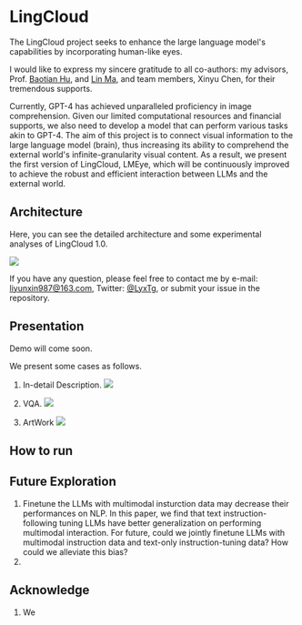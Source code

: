 # LingCloud

The LingCloud project seeks to enhance the large language model's capabilities by incorporating human-like eyes. 

I would like to express my sincere gratitude to all co-authors: my advisors, Prof. [Baotian Hu](http://faculty.hitsz.edu.cn/hubaotian), and [Lin Ma](https://forestlinma.com/), and team members, Xinyu Chen, for their tremendous supports. 

Currently, GPT-4 has achieved unparalleled proficiency in image comprehension. Given our limited computational resources and financial supports, we also need to develop a model that can perform various tasks akin to GPT-4. The aim of this project is to connect visual information to the large language model (brain), thus increasing its ability to comprehend the external world's infinite-granularity visual content. As a result, we present the first version of LingCloud, LMEye, which will be continuously improved to achieve the robust and efficient interaction between LLMs and the external world.


## Architecture

Here, you can see the detailed architecture and some experimental analyses of LingCloud 1.0.


![](https://github.com/YunxinLi/LingCloud/blob/main/images/model.png)



If you have any question, please feel free to contact me by e-mail: liyunxin987@163.com, Twitter: [@LyxTg](https://twitter.com/LyxTg), or submit your issue in the repository.

## Presentation

Demo will come soon.

We present some cases as follows.

1. In-detail Description.
![](https://github.com/YunxinLi/LingCloud/blob/main/images/caption.png)

2. VQA.
![](https://github.com/YunxinLi/LingCloud/blob/main/images/QA.png)

3. ArtWork
![](https://github.com/YunxinLi/LingCloud/blob/main/images/case_2.png)

## How to run





## Future Exploration

1. Finetune the LLMs with multimodal insturction data may decrease their performances on NLP. In this paper, we find that text instruction-following tuning LLMs have better generalization on performing multimodal interaction.
For future, could we jointly finetune LLMs with multimodal instruction data and text-only instruction-tuning data? How could we alleviate this bias?<br>
2. 


## Acknowledge
1. We 

